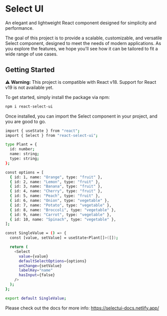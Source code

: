 # Select UI

An elegant and lightweight React component designed for simplicity and performance.

The goal of this project is to provide a scalable, customizable, and versatile Select component, designed to meet the needs of modern applications. As you explore the features, we hope you'll see how it can be tailored to fit a wide range of use cases.

## Getting Started

⚠️ **Warning:** This project is compatible with React v18. Support for React v19 is not available yet.

To get started, simply install the package via npm:

```sh
npm i react-select-ui
```

Once installed, you can import the Select component in your project, and you are good to go.

```sh
import { useState } from "react";
import { Select } from "react-select-ui";

type Plant = {
  id: number;
  name: string;
  type: string;
};

const options = [
  { id: 1, name: "Orange", type: "fruit" },
  { id: 2, name: "Lemon", type: "fruit" },
  { id: 3, name: "Banana", type: "fruit" },
  { id: 4, name: "Cherry", type: "fruit" },
  { id: 5, name: "Peach", type: "fruit" },
  { id: 6, name: "Onion", type: "vegetable" },
  { id: 7, name: "Potato", type: "vegetable" },
  { id: 8, name: "Broccoli", type: "vegetable" },
  { id: 9, name: "Carrot", type: "vegetable" },
  { id: 10, name: "Spinach", type: "vegetable" },
];

const SingleValue = () => {
  const [value, setValue] = useState<Plant[]>([]);

  return (
    <Select
      value={value}
      defaultSelectOptions={options}
      onChange={setValue}
      labelKey="name"
      hasInput={false}
    />
  );
};

export default SingleValue;
```

Please check out the docs for more info: https://selectui-docs.netlify.app/
